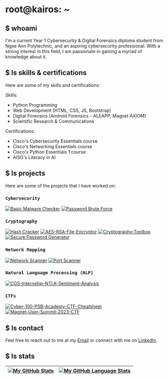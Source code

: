 <h1 class>root@kairos: ~ </h1>

## $ whoami
I'm a current Year 1 Cybersecurity & Digital Forensics diploma student from Ngee Ann Polytechnic, and an aspiring cybersecurity professional. With a strong interest in this field, I am passionate in gaining a myriad of knowledge about it. 

## $ ls skills & certifications
Here are some of my skills and certifications:

Skills:
- Python Programming 
- Web Development (HTML, CSS, JS, Bootstrap)
- Digital Forensics (Android Forensics - ALEAPP, Magnet AXIOM)
- Scientific Research & Communications

Certifications:
- Cisco's Cybersecurity Essentials course
- Cisco's Networking Essentials course
- Cisco's Python Essentials 1 course
- AISG's Literacy in AI

## $ ls projects
Here are some of the projects that I have worked on:


### `Cybersecurity`
[![Basic Malware Checker](https://github-readme-stats.vercel.app/api/pin/?username=Kairos-T&repo=Basic-Malware-Checker&theme=dark&border_color=565656)](https://github.com/Kairos-T/Basic-Malware-Checker) 
[![Password Brute Force](https://github-readme-stats.vercel.app/api/pin/?username=Kairos-T&repo=Password-Brute-Force&theme=dark&border_color=565656)](https://github.com/Kairos-T/Password-Brute-Force)



### `Cryptography`
[![Hash Cracker](https://github-readme-stats.vercel.app/api/pin/?username=Kairos-T&repo=Hash-Cracker&theme=dark&border_color=565656)](https://github.com/Kairos-T/Hash-Cracker)
[![AES-RSA-File-Encryptor](https://github-readme-stats.vercel.app/api/pin/?username=Kairos-T&repo=AES-RSA-File-Encryptor&theme=dark&border_color=565656)](https://github.com/Kairos-T/AES-RSA-File-Encryptor)
[![Cryptography-Toolbox](https://github-readme-stats.vercel.app/api/pin/?username=Kairos-T&repo=Cryptography-Toolbox&theme=dark&border_color=565656)](https://github.com/Kairos-T/Cryptography-Toolbox)
[![Secure Password Generator](https://github-readme-stats.vercel.app/api/pin/?username=Kairos-T&repo=Secure-Password-Generator&theme=dark&border_color=565656)](https://github.com/Kairos-T/Secure-Password-Generator)

### `Network Mapping`
[![Network Scanner](https://github-readme-stats.vercel.app/api/pin/?username=Kairos-T&repo=Network-Scanner&theme=dark&border_color=565656)](https://github.com/Kairos-T/Network-Scanner)
[![Port Scanner](https://github-readme-stats.vercel.app/api/pin/?username=Kairos-T&repo=Port-Scanner&theme=dark&border_color=565656)](https://github.com/Kairos-T/Port-Scanner)

### `Natural Language Processing (NLP)`

[![CGS-Internship-NTLK-Sentiment-Analysis](https://github-readme-stats.vercel.app/api/pin/?username=Kairos-T&repo=CGS-Internship-NTLK-Sentiment-Analysis&theme=dark&border_color=565656)](https://github.com/Kairos-T/CGS-Internship-NTLK-Sentiment-Analysis)

### `CTFs`
[![Cyber-100-PSB-Academy-CTF-Cheatsheet](https://github-readme-stats.vercel.app/api/pin/?username=Kairos-T&repo=Cyber-100-PSB-Academy-CTF-Cheatsheet&theme=dark&border_color=565656)](https://github.com/Kairos-T/Cyber-100-PSB-Academy-CTF-Cheatsheet)
[![Magnet-User-Summit-2023-CTF](https://github-readme-stats.vercel.app/api/pin/?username=Kairos-T&repo=Magnet-User-Summit-2023-CTF&theme=dark&border_color=565656)](https://github.com/Kairos-T/Magnet-User-Summit-2023-CTF)

## $ ls contact
Feel free to reach out to me at my [Email](mailto:contact@kairostay.com) or connect with me on [LinkedIn](https://www.linkedin.com/in/kairostay).

## $ ls stats

| [![My GitHub Stats](https://github-readme-stats.vercel.app/api/?username=kairos-t&count_private=true&theme=dark&showicons=true)]() | [![My GitHub Language Stats](https://github-readme-stats.vercel.app/api/top-langs/?username=kairos-t&langs_count=5&theme=dark)]() |
|------------------------------------------------------------------------------------------------------------------------------------|-----------------------------------------------------------------------------------------------------------------------------------|
